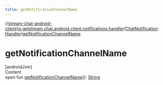 ```yaml
---
title: getNotificationChannelName
---
```

//[stream-chat-android-client](../../../index.md)/[io.getstream.chat.android.client.notifications.handler](../index.md)/[ChatNotificationHandler](index.md)/[getNotificationChannelName](getNotificationChannelName.md)



# getNotificationChannelName  
[androidJvm]  
Content  
open fun [getNotificationChannelName](getNotificationChannelName.md)(): [String](https://kotlinlang.org/api/latest/jvm/stdlib/kotlin/-string/index.html)  



